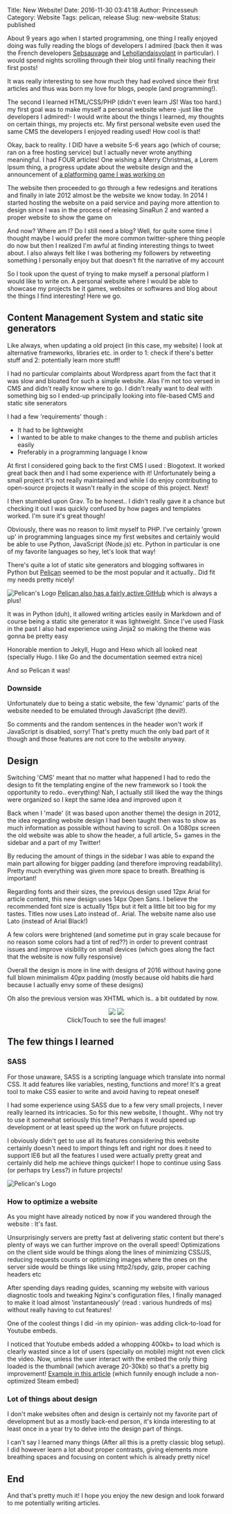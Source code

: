 Title: New Website!
Date: 2016-11-30 03:41:18
Author: Princesseuh
Category: Website
Tags: pelican, release
Slug: new-website
Status: published

About 9 years ago when I started programming, one thing I really enjoyed doing was fully reading the blogs of developers I admired (back then it was the French developers [Sebsauvage](http://sebsauvage.net) and [Lehollandaisvolant](https://lehollandaisvolant.net) in particular). I would spend nights scrolling through their blog until finally reaching their first posts!

It was really interesting to see how much they had evolved since their first articles and thus was born my love for blogs, people (and programming!).

The second I learned HTML/CSS/PHP (didn't even learn JS! Was too hard.) my first goal was to make myself a personal website where -just like the developers I admired!- I would write about the things I learned, my thoughts on certain things, my projects etc. My first personal website even used the same CMS the developers I enjoyed reading used! How cool is that!

<!-- more -->

Okay, back to reality. I DID have a website 5-6 years ago (which of course; ran on a free hosting service) but I actually never wrote anything meaningful. I had FOUR articles! One wishing a Merry Christmas, a Lorem Ipsum thing, a progress update about the website design and the announcement of [a platforming game I was working on]({filename}/pages/games/sinarun.md)

The website then proceeded to go through a few redesigns and iterations and finally in late 2012
almost be the website we know today. In 2014 I started hosting the website on a paid service and paying more attention to design since I was in the process of releasing SinaRun 2 and wanted a proper website to show the game on

And now? Where am I? Do I still need a blog? Well, for quite some time I thought maybe I would prefer the more common twitter-sphere thing people do now but then I realized I'm awful at finding interesting things to tweet about. I also always felt like I was bothering my followers by retweeting something I personally enjoy but that doesn't fit the narrative of my account

So I took upon the quest of trying to make myself a personal platform I would like to write on. A personal website where I would be able to showcase my projects be it games, websites or softwares and blog about the things I find interesting! Here we go.

## Content Management System and static site generators

Like always, when updating a old project (in this case, my website) I look at alternative frameworks, libraries etc. in order to 1: check if there's better stuff and 2: potentially learn more stuff!

I had no particular complaints about Wordpress apart from the fact that it was slow and bloated for such a simple website. Alas I'm not too versed in CMS and didn't really know where to go. I didn't really want to deal with something big so I ended-up principally looking into file-based CMS and static site senerators

I had a few 'requirements' though :

- It had to be lightweight
- I wanted to be able to make changes to the theme and publish articles easily
- Preferably in a programming language I know

At first I considered going back to the first CMS I used : Blogotext.
It worked great back then and I had some experience with it! Unfortunately being a small project it's not really maintained and while I do enjoy contributing to open-source projects it wasn't really in the scope of this project. Next!

I then stumbled upon Grav. To be honest.. I didn't really gave it a chance but checking it out I was quickly confused by how pages and templates worked. I'm sure it's great though!

Obviously, there was no reason to limit myself to PHP. I've certainly 'grown up' in programming languages since my first websites and certainly would be able to use Python, JavaScript (Node.js) etc. Python in particular is one of my favorite languages so hey, let's look that way!

There's quite a lot of static site generators and blogging softwares in Python but [Pelican](http://blog.getpelican.com/) seemed to be the most popular and it actually.. Did fit my needs pretty nicely!

![Pelican's Logo]({filename}/assets/2016-11-30-new-website/pelican-logo.png)
<span>[Pelican also has a fairly active GitHub](https://github.com/getpelican/pelican) which is always a plus!</span>

It was in Python (duh), it allowed writing articles easily in Markdown and of course being a static site generator it was lightweight. Since I've used Flask in the past I also had experience using Jinja2 so making the theme was gonna be pretty easy

Honorable mention to Jekyll, Hugo and Hexo which all looked neat (specially Hugo. I like Go and the documentation seemed extra nice)

And so Pelican it was!

### Downside

Unfortunately due to being a static website, the few 'dynamic' parts of the website needed to be emulated through JavaScript (the devil!).

So comments and the random sentences in the header won't work if JavaScript is disabled, sorry! That's pretty much the only bad part of it though and those features are not core to the website anyway.

## Design

Switching 'CMS' meant that no matter what happened I had to redo the design to fit the templating engine of the new framework so I took the opportunity to redo.. everything! Nah, I actually still liked the way the things were organized so I kept the same idea and improved upon it

Back when I 'made' (it was based upon another theme) the design in 2012, the idea regarding website design I had been taught then was to show as much information as possible without having to scroll. On a 1080px screen the old website was able to show the header, a full article, 5+ games in the sidebar and a part of my Twitter!

By reducing the amount of things in the sidebar I was able to expand the main part allowing for bigger padding (and therefore improving readability). Pretty much everything was given more space to breath. Breathing is important!

Regarding fonts and their sizes, the previous design used 12px Arial for article content, this new design uses 14px Open Sans. I believe the recommended font size is actually 15px but it felt a little bit too big for my tastes. Titles now uses Lato instead of.. Arial. The website name also use Lato (instead of Arial Black!)

A few colors were brightened (and sometime put in gray scale because for no reason some colors had a tint of red??) in order to prevent contrast issues and improve visibility on small devices (which goes along the fact that the website is now fully responsive)

Overall the design is more in line with designs of 2016 without having gone full blown minimalism 40px padding (mostly because old habits die hard because I actually envy some of these designs)

Oh also the previous version was XHTML which is.. a bit outdated by now.

<div style="text-align:center;">
    <a href="{filename}/assets/2016-11-30-new-website/old-design-full.png"><img style="display:inline-block" src="{filename}/assets/2016-11-30-new-website/old-design-thumbnail.png"/></a>
    <a href="{filename}/assets/2016-11-30-new-website/new-design-full.png"><img style="display:inline-block" src="{filename}/assets/2016-11-30-new-website/new-design-thumbnail.png"/></a><br/>
    <span>Click/Touch to see the full images!</span>
</div>

## The few things I learned

### SASS
For those unaware, SASS is a scripting language which translate into normal CSS. It add features like variables, nesting, functions and more! It's a great tool to make CSS easier to write and avoid having to repeat oneself

I had some experience using SASS due to a few very small projects, I never really learned its intricacies. So for this new website, I thought.. Why not try to use it somewhat seriously this time? Perhaps it would speed up development or at least speed up the work on future projects.

I obviously didn't get to use all its features considering this website certainly doesn't need to import things left and right nor does it need to support IE6 but all the features I used were actually pretty great and certainly did help me achieve things quicker! I hope to continue using Sass (or perhaps try Less?) in future projects!

![Pelican's Logo]({filename}/assets/2016-11-30-new-website/sass-logo.png)

### How to optimize a website

As you might have already noticed by now if you wandered through the website : It's fast.

Unsurprisingly servers are pretty fast at delivering static content but there's plenty of ways we can further improve on the overall speed! Optimizations on the client side would be things along the lines of minimizing CSS/JS, reducing requests counts or optimizing images where the ones on the server side would be things like using http2/spdy, gzip, proper caching headers etc

After spending days reading guides, scanning my website  with various diagnostic tools and tweaking Nginx's configuration files, I finally managed to make it load almost 'instantaneously' (read : various hundreds of ms) without really having to cut features!

One of the coolest things I did -in my opinion- was adding click-to-load for Youtube embeds.

I noticed that Youtube embeds added a whopping 400kb+ to load which is clearly wasted since a lot of users (specially on mobile) might not even click the video. Now, unless the user interact with the embed the only thing loaded is the thumbnail (which average 20-30kb) so that's a pretty big improvement! [Example in this article]({filename}/2015-10-26-sinarun-steam-release.md) (which funnily enough include a non-optimized Steam embed)

### Lot of things about design

I don't make websites often and design is certainly not my favorite part of development but as a mostly back-end person, it's kinda interesting to at least once in a year try to delve into the design part of things.

I can't say I learned many things (After all this is a pretty classic blog setup). I did however learn a lot about proper contrasts, giving elements more breathing spaces and focusing on content which is already pretty nice!

## End

And that's pretty much it! I hope you enjoy the new design and look forward to me potentially writing articles.
